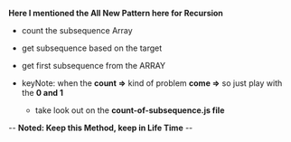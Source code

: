 **Here I mentioned the All New Pattern here for Recursion**

- count the subsequence Array
- get subsequence based on the target
- get first subsequence from the ARRAY

- keyNote: when the **count =>** kind of problem **come =>** so just play with the **0 and 1**
  - take look out on the **count-of-subsequence.js file**

-- **Noted: Keep this Method, keep in Life Time** --
